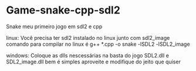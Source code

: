 # Game-snake-cpp-sdl2
Snake meu primeiro jogo em sdl2 e cpp

linux:
Você precisa ter sdl2 instalado no linux junto com sdl2_image
comando para compilar no linux é g++ *.cpp -o snake -lSDL2 -lSDL2_image

windows:
Coloque as dlls nescessárias na basta do jogo SDL2.dll e SDL2_image.dll
bem é simples aproveite e modifique do jeito que quiser
